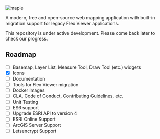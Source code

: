 ![maple](https://user-images.githubusercontent.com/1951843/40381155-f9f21e80-5dc8-11e8-86c0-b8deb595917d.png)

A modern, free and open-source web mapping application with built-in migration support for legacy Flex Viewer applications.

This repository is under active development. Please come back later to check our progress.

## Roadmap

- [ ] Basemap, Layer List, Measure Tool, Draw Tool (etc.) widgets
- [X] Icons
- [ ] Documentation
- [ ] Tools for Flex Viewer migration
- [ ] Docker Images
- [ ] CLA, Code of Conduct, Contributing Guidelines, etc.
- [ ] Unit Testing
- [ ] ES6 support
- [ ] Upgrade ESRI API to version 4
- [ ] ESRI Online Support
- [ ] ArcGIS Server Support
- [ ] Letsencrypt Support
